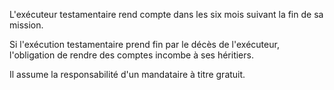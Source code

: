   
 L'exécuteur testamentaire rend compte dans les six mois suivant la fin de sa mission.  

  
 Si l'exécution testamentaire prend fin par le décès de l'exécuteur, l'obligation de rendre des comptes incombe à ses héritiers.  

  
 Il assume la responsabilité d'un mandataire à titre gratuit.  
